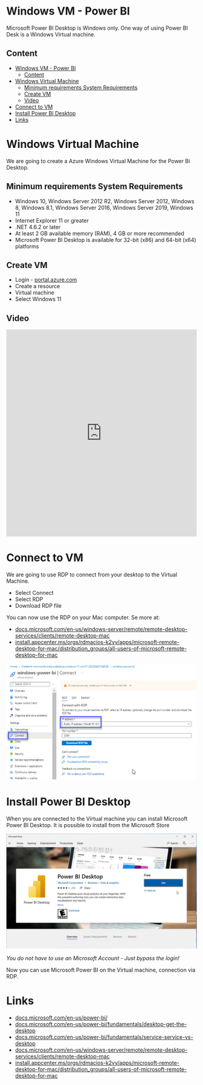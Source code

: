 # Windows VM - Power BI
Microsoft Power BI Desktop is Windows only. One way of using Power BI Desk is a Windows Virtual machine.

## Content
- [Windows VM - Power BI](#windows-vm---power-bi)
  - [Content](#content)
- [Windows Virtual Machine](#windows-virtual-machine)
  - [Minimum requirements System Requirements](#minimum-requirements-system-requirements)
  - [Create VM](#create-vm)
  - [Video](#video)
- [Connect to VM](#connect-to-vm)
- [Install Power BI Desktop](#install-power-bi-desktop)
- [Links](#links)

# Windows Virtual Machine
We are going to create a Azure Windows Virtual Machine for the Power Bi Desktop.

## Minimum requirements System Requirements
- Windows 10, Windows Server 2012 R2, Windows Server 2012, Windows 8, Windows 8.1, Windows Server 2016, Windows Server 2019, Windows 11
- Internet Explorer 11 or greater
- .NET 4.6.2 or later
- At least 2 GB available memory (RAM), 4 GB or more recommended
- Microsoft Power BI Desktop is available for 32-bit (x86) and 64-bit (x64) platforms

## Create VM
- Login - [portal.azure.com](https://portal.azure.com/)
- Create a resource
- Virtual machine
- Select Windows 11

## Video
<div style="position: relative; padding-bottom: 108.33333333333333%; height: 0;"><iframe src="https://www.loom.com/embed/175aae60839c451fa9c5d101e2f3dfad" frameborder="0" webkitallowfullscreen mozallowfullscreen allowfullscreen style="position: absolute; top: 0; left: 0; width: 100%; height: 100%;"></iframe></div>

# Connect to VM
We are going to use RDP to connect from your desktop to the Virtual Machine.

- Select Connect
- Select RDP
- Download RDP file

You can now use the RDP on your Mac computer. Se more at:
- [docs.microsoft.com/en-us/windows-server/remote/remote-desktop-services/clients/remote-desktop-mac](https://docs.microsoft.com/en-us/windows-server/remote/remote-desktop-services/clients/remote-desktop-mac)
- [install.appcenter.ms/orgs/rdmacios-k2vy/apps/microsoft-remote-desktop-for-mac/distribution_groups/all-users-of-microsoft-remote-desktop-for-mac](https://install.appcenter.ms/orgs/rdmacios-k2vy/apps/microsoft-remote-desktop-for-mac/distribution_groups/all-users-of-microsoft-remote-desktop-for-mac)

![](../azure/image/rdp.jpg)

# Install Power BI Desktop
When you are connected to the Virtual machine you can install Microsoft Power BI Desktop. It is possible to install from the Microsoft Store

![](../azure/image/store_power_desktop.jpg)

*You do not have to use an Microsoft Account - Just bypass the login!*

Now you can use Microsoft Power BI on the Virtual machine, connection via RDP.

# Links
- [docs.microsoft.com/en-us/power-bi/](https://docs.microsoft.com/en-us/power-bi/)
- [docs.microsoft.com/en-us/power-bi/fundamentals/desktop-get-the-desktop](https://docs.microsoft.com/en-us/power-bi/fundamentals/desktop-get-the-desktop)
- [docs.microsoft.com/en-us/power-bi/fundamentals/service-service-vs-desktop](https://docs.microsoft.com/en-us/power-bi/fundamentals/service-service-vs-desktop)
- [docs.microsoft.com/en-us/windows-server/remote/remote-desktop-services/clients/remote-desktop-mac](https://docs.microsoft.com/en-us/windows-server/remote/remote-desktop-services/clients/remote-desktop-mac)
- [install.appcenter.ms/orgs/rdmacios-k2vy/apps/microsoft-remote-desktop-for-mac/distribution_groups/all-users-of-microsoft-remote-desktop-for-mac](https://install.appcenter.ms/orgs/rdmacios-k2vy/apps/microsoft-remote-desktop-for-mac/distribution_groups/all-users-of-microsoft-remote-desktop-for-mac)